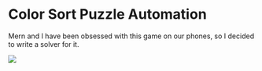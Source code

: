 # Color Sort Puzzle Automation

Mern and I have been obsessed with this game on our phones, so I decided to write a solver for it.

![](./images/Color%20Sort%20Puzzle%20Solver%20Example.gif)
